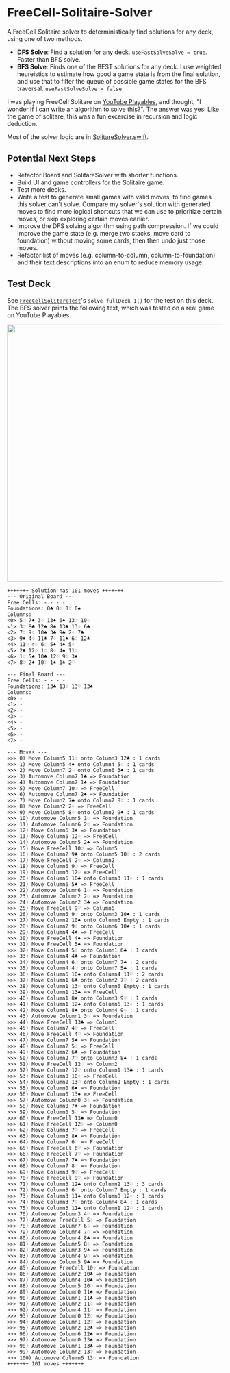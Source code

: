 # FreeCell-Solitaire-Solver
A FreeCell Solitaire solver to deterministically find solutions for any deck, using one of two methods.
  * __DFS Solve__: Find a solution for any deck. `useFastSolveSolve = true`. Faster than BFS solve.
  * __BFS Solve__: Finds one of the BEST solutions for any deck. I use weighted heureistics to estimate how good a game state is from the final solution, and use that to filter the queue of possible game states for the BFS traversal. `useFastSolveSolve = false`

I was playing FreeCell Solitare on [YouTube Playables](https://www.youtube.com/playables/Ugkxbnpb-Zfu90iTv-d_1rZA5kUiiZwUz5U3), and thought, "I wonder if I can write an algorithm to solve this?". The answer was yes! Like the game of solitare, this was a fun excercise in recursion and logic deduction. 

Most of the solver logic are in [SolitareSolver.swift](https://github.com/p-sun/FreeCell-Solitaire-Solver/blob/main/Solitaire/SolitareSolver.swift).

## Potential Next Steps
- Refactor Board and SolitareSolver with shorter functions.
- Build UI and game controllers for the Solitaire game.
- Test more decks.
- Write a test to generate small games with valid moves, to find games this solver can't solve. Compare my solver's solution with generated moves to find more logical shortcuts that we can use to prioritize certain moves, or skip exploring certain moves earlier.
- Improve the DFS solving algorithm using path compression. If we could improve the game state (e.g. merge two stacks, move card to foundation) without moving some cards, then then undo just those moves.
- Refactor list of moves (e.g. column-to-column, column-to-foundation) and their text descriptions into an enum to reduce memory usage.

## Test Deck

See [`FreeCellSolitareTest`](https://github.com/p-sun/FreeCell-Solitaire-Solver/blob/ed3a8ed712660ea3cda500e0b44c8f5484c07b5c/SolitaireTests/FreeCellSolitareTest.swift#L263)'s `solve_fullDeck_1()` for the test on this deck. The BFS solver prints the following text, which was tested on a real game on YouTube Playables.

<img src="https://github.com/user-attachments/assets/135308a6-3cea-4d1d-9b35-467b2ff8399a" width="600">

```
+++++++ Solution has 101 moves +++++++
--- Original Board ---
Free Cells: - - - -
Foundations: 0♣ 0♢ 0♡ 0♠
Columns:
<0> 5♡ 7♠ 3♢ 13♠ 6♠ 13♡ 10♢
<1> 3♡ 8♣ 12♠ 8♠ 13♣ 13♢ 6♣
<2> 7♡ 9♢ 10♠ 3♣ 9♣ 2♢ 7♣
<3> 9♠ 4♢ 11♣ 7♢ 11♠ 6♢ 12♣
<4> 11♡ 4♡ 6♡ 5♣ 4♣ 5♢
<5> 2♣ 12♢ 1♡ 8♢ 4♠ 11♢
<6> 1♢ 5♠ 10♣ 12♡ 9♡ 3♠
<7> 8♡ 2♠ 10♡ 1♠ 1♣ 2♡

--- Final Board ---
Free Cells: - - - -
Foundations: 13♣ 13♢ 13♡ 13♠
Columns:
<0> -
<1> -
<2> -
<3> -
<4> -
<5> -
<6> -
<7> -

--- Moves ---
>>> 0) Move Column5 11♢ onto Column3 12♣ : 1 cards
>>> 1) Move Column5 4♠ onto Column4 5♢ : 1 cards
>>> 2) Move Column7 2♡ onto Column6 3♠ : 1 cards
>>> 3) Automove Column7 1♣ => Foundation
>>> 4) Automove Column7 1♠ => Foundation
>>> 5) Move Column7 10♡ => FreeCell
>>> 6) Automove Column7 2♠ => Foundation
>>> 7) Move Column2 7♣ onto Column7 8♡ : 1 cards
>>> 8) Move Column2 2♢ => FreeCell
>>> 9) Move Column5 8♢ onto Column2 9♣ : 1 cards
>>> 10) Automove Column5 1♡ => Foundation
>>> 11) Automove Column6 2♡ => Foundation
>>> 12) Move Column6 3♠ => Foundation
>>> 13) Move Column5 12♢ => FreeCell
>>> 14) Automove Column5 2♣ => Foundation
>>> 15) Move FreeCell 10♡ => Column5
>>> 16) Move Column2 9♣ onto Column5 10♡ : 2 cards
>>> 17) Move FreeCell 2♢ => Column2
>>> 18) Move Column6 9♡ => FreeCell
>>> 19) Move Column6 12♡ => FreeCell
>>> 20) Move Column6 10♣ onto Column3 11♢ : 1 cards
>>> 21) Move Column6 5♠ => FreeCell
>>> 22) Automove Column6 1♢ => Foundation
>>> 23) Automove Column2 2♢ => Foundation
>>> 24) Automove Column2 3♣ => Foundation
>>> 25) Move FreeCell 9♡ => Column6
>>> 26) Move Column6 9♡ onto Column3 10♣ : 1 cards
>>> 27) Move Column2 10♠ onto Column6 Empty : 1 cards
>>> 28) Move Column2 9♢ onto Column6 10♠ : 1 cards
>>> 29) Move Column4 4♠ => FreeCell
>>> 30) Move FreeCell 4♠ => Foundation
>>> 31) Move FreeCell 5♠ => Foundation
>>> 32) Move Column4 5♢ onto Column1 6♣ : 1 cards
>>> 33) Move Column4 4♣ => Foundation
>>> 34) Move Column4 6♡ onto Column7 7♣ : 2 cards
>>> 35) Move Column4 4♡ onto Column7 5♣ : 1 cards
>>> 36) Move Column6 10♠ onto Column4 11♡ : 2 cards
>>> 37) Move Column1 6♣ onto Column2 7♡ : 2 cards
>>> 38) Move Column1 13♢ onto Column6 Empty : 1 cards
>>> 39) Move Column1 13♣ => FreeCell
>>> 40) Move Column1 8♠ onto Column3 9♡ : 1 cards
>>> 41) Move Column1 12♠ onto Column6 13♢ : 1 cards
>>> 42) Move Column1 8♣ onto Column4 9♢ : 1 cards
>>> 43) Automove Column1 3♡ => Foundation
>>> 44) Move FreeCell 13♣ => Column1
>>> 45) Move Column7 4♡ => FreeCell
>>> 46) Move FreeCell 4♡ => Foundation
>>> 47) Move Column7 5♣ => Foundation
>>> 48) Move Column2 5♢ => FreeCell
>>> 49) Move Column2 6♣ => Foundation
>>> 50) Move Column2 7♡ onto Column3 8♠ : 1 cards
>>> 51) Move FreeCell 12♡ => Column2
>>> 52) Move Column2 12♡ onto Column1 13♣ : 1 cards
>>> 53) Move Column0 10♢ => FreeCell
>>> 54) Move Column0 13♡ onto Column2 Empty : 1 cards
>>> 55) Move Column0 6♠ => Foundation
>>> 56) Move Column0 13♠ => FreeCell
>>> 57) Automove Column0 3♢ => Foundation
>>> 58) Move Column0 7♠ => Foundation
>>> 59) Move Column0 5♡ => Foundation
>>> 60) Move FreeCell 13♠ => Column0
>>> 61) Move FreeCell 12♢ => Column0
>>> 62) Move Column3 7♡ => FreeCell
>>> 63) Move Column3 8♠ => Foundation
>>> 64) Move Column7 6♡ => FreeCell
>>> 65) Move FreeCell 6♡ => Foundation
>>> 66) Move FreeCell 7♡ => Foundation
>>> 67) Move Column7 7♣ => Foundation
>>> 68) Move Column7 8♡ => Foundation
>>> 69) Move Column3 9♡ => FreeCell
>>> 70) Move FreeCell 9♡ => Foundation
>>> 71) Move Column3 12♣ onto Column2 13♡ : 3 cards
>>> 72) Move Column3 6♢ onto Column7 Empty : 1 cards
>>> 73) Move Column3 11♠ onto Column0 12♢ : 1 cards
>>> 74) Move Column3 7♢ onto Column4 8♣ : 1 cards
>>> 75) Move Column3 11♣ onto Column1 12♡ : 1 cards
>>> 76) Automove Column3 4♢ => Foundation
>>> 77) Automove FreeCell 5♢ => Foundation
>>> 78) Automove Column7 6♢ => Foundation
>>> 79) Automove Column4 7♢ => Foundation
>>> 80) Automove Column4 8♣ => Foundation
>>> 81) Automove Column5 8♢ => Foundation
>>> 82) Automove Column3 9♠ => Foundation
>>> 83) Automove Column4 9♢ => Foundation
>>> 84) Automove Column5 9♣ => Foundation
>>> 85) Automove FreeCell 10♢ => Foundation
>>> 86) Automove Column2 10♣ => Foundation
>>> 87) Automove Column4 10♠ => Foundation
>>> 88) Automove Column5 10♡ => Foundation
>>> 89) Automove Column0 11♠ => Foundation
>>> 90) Automove Column1 11♣ => Foundation
>>> 91) Automove Column2 11♢ => Foundation
>>> 92) Automove Column4 11♡ => Foundation
>>> 93) Automove Column0 12♢ => Foundation
>>> 94) Automove Column1 12♡ => Foundation
>>> 95) Automove Column2 12♣ => Foundation
>>> 96) Automove Column6 12♠ => Foundation
>>> 97) Automove Column0 13♠ => Foundation
>>> 98) Automove Column1 13♣ => Foundation
>>> 99) Automove Column2 13♡ => Foundation
>>> 100) Automove Column6 13♢ => Foundation
+++++++ 101 moves +++++++
```
